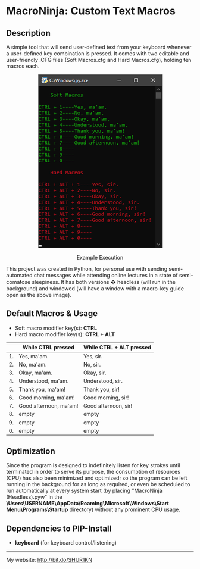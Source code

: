 # MacroNinja: Custom Text Macros

## Description
A simple tool that will send user-defined text from your keyboard whenever a user-defined key combination is pressed. It comes with two editable and user-friendly .CFG files (Soft Macros.cfg and Hard Macros.cfg), holding ten macros each.

<div align="center">
<img src="https://raw.githubusercontent.com/SHUR1K-N/MacroNinja-Custom-Text-Macros/master/Images/Example.png" >
<p>Example Execution</p>
</div>

This project was created in Python, for personal use with sending semi-automated chat messages while attending online lectures in a state of semi-comatose sleepiness. It has both versions � headless (will run in the background) and windowed (will have a window with a macro-key guide open as the above image).

## Default Macros & Usage
- Soft macro modifier key(s): **CTRL**
- Hard macro modifier key(s): **CTRL + ALT**

<div align="center">

|   	|While CTRL pressed	|While CTRL + ALT pressed|
|-------|-----------------------|------------------------|
|1.	|Yes, ma'am.		|Yes, sir.		 |
|2.	|No, ma'am.		|No, sir.		 |
|3.	|Okay, ma'am.		|Okay, sir.		 |
|4.	|Understood, ma'am.	|Understood, sir.	 |
|5.	|Thank you, ma'am!	|Thank you, sir!	 |
|6.	|Good morning, ma'am!	|Good morning, sir!	 |
|7.	|Good afternoon, ma'am!	|Good afternoon, sir!	 |
|8.	|empty			|empty			 |
|9.	|empty			|empty			 |
|0.	|empty			|empty			 |

</div>

## Optimization
Since the program is designed to indefinitely listen for key strokes until terminated in order to serve its purpose, the consumption of resources (CPU) has also been minimized and optimized; so the program can be left running in the background for as long as required, or even be scheduled to run automatically at every system start (by placing "MacroNinja (Headless).pyw" in the **\Users\USERNAME\AppData\Roaming\Microsoft\Windows\Start Menu\Programs\Startup** directory) without any prominent CPU usage.

## Dependencies to PIP-Install
- **keyboard** (for keyboard control/listening)

------------

My website: http://bit.do/SHUR1KN
